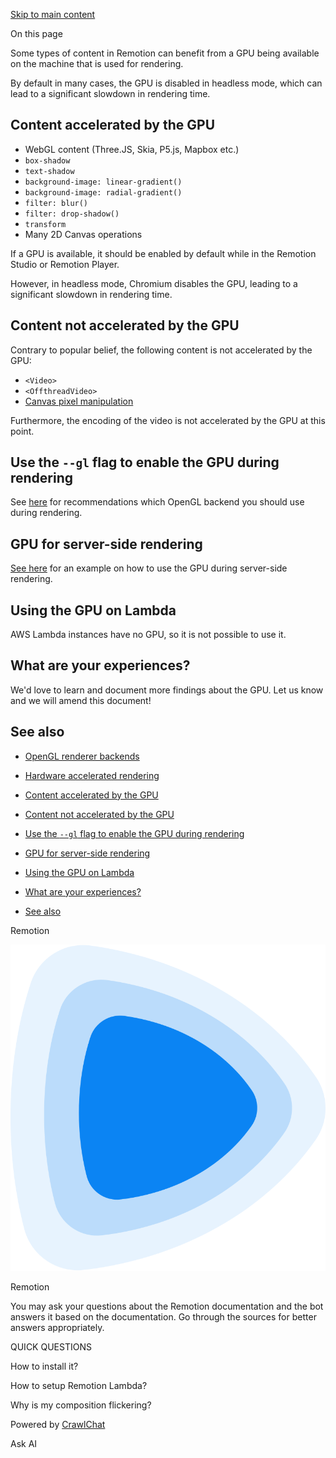 [Skip to main content](https://www.remotion.dev/docs/gpu#__docusaurus_skipToContent_fallback)

On this page

Some types of content in Remotion can benefit from a GPU being available on the machine that is used for rendering.

By default in many cases, the GPU is disabled in headless mode, which can lead to a significant slowdown in rendering time.

## Content accelerated by the GPU [​](https://www.remotion.dev/docs/gpu\#content-accelerated-by-the-gpu "Direct link to Content accelerated by the GPU")

- WebGL content (Three.JS, Skia, P5.js, Mapbox etc.)
- `box-shadow`
- `text-shadow`
- `background-image: linear-gradient()`
- `background-image: radial-gradient()`
- `filter: blur()`
- `filter: drop-shadow()`
- `transform`
- Many 2D Canvas operations

If a GPU is available, it should be enabled by default while in the Remotion Studio or Remotion Player.

However, in headless mode, Chromium disables the GPU, leading to a significant
slowdown in rendering time.

## Content not accelerated by the GPU [​](https://www.remotion.dev/docs/gpu\#content-not-accelerated-by-the-gpu "Direct link to Content not accelerated by the GPU")

Contrary to popular belief, the following content is not accelerated by the GPU:

- `<Video>`
- `<OffthreadVideo>`
- [Canvas pixel manipulation](https://www.remotion.dev/docs/video-manipulation)

Furthermore, the encoding of the video is not accelerated by the GPU at this point.

## Use the `--gl` flag to enable the GPU during rendering [​](https://www.remotion.dev/docs/gpu\#use-the---gl-flag-to-enable-the-gpu-during-rendering "Direct link to use-the---gl-flag-to-enable-the-gpu-during-rendering")

See [here](https://www.remotion.dev/docs/gl-options) for recommendations which OpenGL backend you should use during rendering.

## GPU for server-side rendering [​](https://www.remotion.dev/docs/gpu\#gpu-for-server-side-rendering "Direct link to GPU for server-side rendering")

[See here](https://www.remotion.dev/docs/miscellaneous/cloud-gpu) for an example on how to use the GPU during server-side rendering.

## Using the GPU on Lambda [​](https://www.remotion.dev/docs/gpu\#using-the-gpu-on-lambda "Direct link to Using the GPU on Lambda")

AWS Lambda instances have no GPU, so it is not possible to use it.

## What are your experiences? [​](https://www.remotion.dev/docs/gpu\#what-are-your-experiences "Direct link to What are your experiences?")

We'd love to learn and document more findings about the GPU. Let us know and we will amend this document!

## See also [​](https://www.remotion.dev/docs/gpu\#see-also "Direct link to See also")

- [OpenGL renderer backends](https://www.remotion.dev/docs/gl-options)
- [Hardware accelerated rendering](https://www.remotion.dev/docs/hardware-acceleration)

- [Content accelerated by the GPU](https://www.remotion.dev/docs/gpu#content-accelerated-by-the-gpu)
- [Content not accelerated by the GPU](https://www.remotion.dev/docs/gpu#content-not-accelerated-by-the-gpu)
- [Use the `--gl` flag to enable the GPU during rendering](https://www.remotion.dev/docs/gpu#use-the---gl-flag-to-enable-the-gpu-during-rendering)
- [GPU for server-side rendering](https://www.remotion.dev/docs/gpu#gpu-for-server-side-rendering)
- [Using the GPU on Lambda](https://www.remotion.dev/docs/gpu#using-the-gpu-on-lambda)
- [What are your experiences?](https://www.remotion.dev/docs/gpu#what-are-your-experiences)
- [See also](https://www.remotion.dev/docs/gpu#see-also)

Remotion

![Logo](https://raw.githubusercontent.com/remotion-dev/brand/refs/heads/main/logo.svg)

Remotion

You may ask your questions about the Remotion documentation and the bot answers it based on the documentation. Go through the sources for better answers appropriately.

QUICK QUESTIONS

How to install it?

How to setup Remotion Lambda?

Why is my composition flickering?

Powered by [CrawlChat](https://crawlchat.app/?ref=powered-by-remotion)

Ask AI